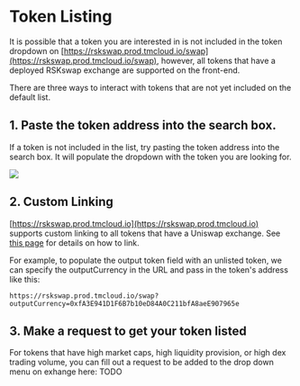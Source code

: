# Token Listing

It is possible that a token you are interested in is not included in the token dropdown on [https://rskswap.prod.tmcloud.io/swap](https://rskswap.prod.tmcloud.io/swap), however, all tokens that have a deployed RSKswap exchange are supported on the front-end.

There are three ways to interact with tokens that are not yet included on the default list.

## 1. Paste the token address into the search box.

If a token is not included in the list, try pasting the token address into the search box. It will populate the dropdown with the token you are looking for.

![](../.gitbook/assets/tokensearch.png)

## 2. Custom Linking

[https://rskswap.prod.tmcloud.io](https://rskswap.prod.tmcloud.io) supports custom linking to all tokens that have a Uniswap exchange. See [this page](linking.md) for details on how to link.

For example, to populate the output token field with an unlisted token, we can specify the outputCurrency in the URL and pass in the token's address like this:

`https://rskswap.prod.tmcloud.io/swap?outputCurrency=0xfA3E941D1F6B7b10eD84A0C211bfA8aeE907965e`

## 3. Make a request to get your token listed

For tokens that have high market caps, high liquidity provision, or high dex trading volume, you can fill out a request to be added to the drop down menu on exhange here: TODO
